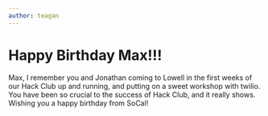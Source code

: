 ```yaml
---
author: teagan
---
```


# Happy Birthday Max!!!
Max, I remember you and Jonathan coming to Lowell in the first weeks of our Hack Club up and running, and putting on a sweet
workshop with twilio. You have been so crucial to the success of Hack Club, and it really shows. Wishing you a happy birthday 
from SoCal!
